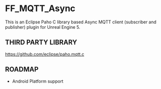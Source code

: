 # FF_MQTT_Async
This is an Eclipse Paho C library based Async MQTT client (subscriber and publisher) plugin for Unreal Engine 5.

## THIRD PARTY LIBRARY
https://github.com/eclipse/paho.mqtt.c

## ROADMAP
* Android Platform support
